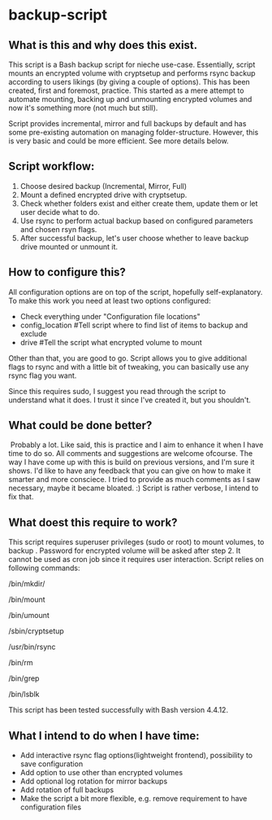 # backup-script

## What is this and why does this exist.

This script is a Bash backup script for nieche use-case. Essentially, script mounts an encrypted volume with cryptsetup and performs rsync backup according to users likings (by giving a couple of options). This has been created, first and foremost, practice. This started as a mere attempt to automate mounting, backing up and unmounting encrypted volumes and now it's something more (not much but still). 

Script provides incremental, mirror and full backups by default and has some pre-existing automation on managing folder-structure. However, this is very basic and could be more efficient. See more details below.

## Script workflow: 

1. Choose desired backup (Incremental, Mirror, Full)
2. Mount a defined encrypted drive with cryptsetup.
3. Check whether folders exist and either create them, update them or let user decide what to do.
4. Use rsync to perform actual backup based on configured parameters and chosen rsyn flags.
5. After successful backup, let's user choose whether to leave backup drive mounted or unmount it. 

## How to configure this?

All configuration options are on top of the script, hopefully self-explanatory. To make this work you need at least two options configured:
- Check everything under "Configuration file locations"
- config_location #Tell script where to find list of items to backup and exclude
- drive #Tell the script what encrypted volume to mount

Other than that, you are good to go. Script allows you to give additional flags to rsync and with a little bit of tweaking, you can basically use any rsync flag you want.

Since this requires sudo, I suggest you read through the script to understand what it does. I trust it since I've created it, but you shouldn't. 

## What could be done better?
​
Probably a lot. Like said, this is practice and I aim to enhance it when I have time to do so. All comments and suggestions are welcome ofcourse. The way I have come up with this is build on previous versions, and I'm sure it shows. I'd like to have any feedback that you can give on how to make it smarter and more consciece. I tried to provide as much comments as I saw necessary, maybe it became bloated. :) Script is rather verbose, I intend to fix that. 



## What doest this require to work?
This script requires superuser privileges (sudo or root) to mount volumes, to backup . Password for encrypted volume will be asked after step 2. It cannot be used as cron job since it requires user interaction. 
Script relies on following commands: 

/bin/mkdir/

/bin/mount

/bin/umount

/sbin/cryptsetup

/usr/bin/rsync

/bin/rm

/bin/grep

/bin/lsblk

This script has been tested successfully with Bash version 4.4.12.


## What I intend to do when I have time:

- Add interactive rsync flag options(lightweight frontend), possibility to save configuration
- Add option to use other than encrypted volumes
- Add optional log rotation for mirror backups
- Add rotation of full backups 
- Make the script a bit more flexible, e.g. remove requirement to have configuration files
